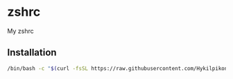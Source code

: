 # zshrc
My zshrc

## Installation
```sh
/bin/bash -c "$(curl -fsSL https://raw.githubusercontent.com/Hykilpikonna/zshrc/HEAD/fastinstall.sh)"
```
